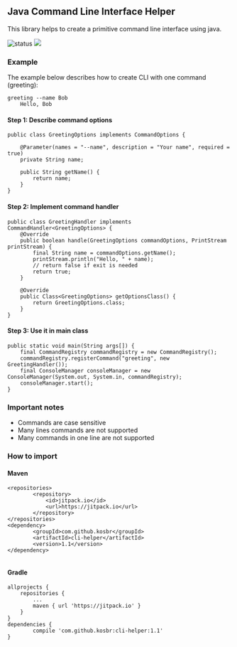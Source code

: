 ## Java Command Line Interface Helper

This library helps to create a primitive command line interface 
using java. 

![status](https://travis-ci.org/kosbr/cli-helper.svg?branch=master) [![](https://jitpack.io/v/kosbr/cli-helper.svg)](https://jitpack.io/#kosbr/cli-helper)

### Example

The example below describes how to create CLI with one command 
(greeting):

```
greeting --name Bob
    Hello, Bob
```

#### Step 1: Describe command options

```
public class GreetingOptions implements CommandOptions {

    @Parameter(names = "--name", description = "Your name", required = true)
    private String name;

    public String getName() {
        return name;
    }
}
```

#### Step 2: Implement command handler

```
public class GreetingHandler implements CommandHandler<GreetingOptions> {
    @Override
    public boolean handle(GreetingOptions commandOptions, PrintStream printStream) {
        final String name = commandOptions.getName();
        printStream.println("Hello, " + name);
        // return false if exit is needed
        return true;
    }

    @Override
    public Class<GreetingOptions> getOptionsClass() {
        return GreetingOptions.class;
    }
}
```

#### Step 3: Use it in main class

```
public static void main(String args[]) {
    final CommandRegistry commandRegistry = new CommandRegistry();
    commandRegistry.registerCommand("greeting", new GreetingHandler());
    final ConsoleManager consoleManager = new ConsoleManager(System.out, System.in, commandRegistry);
    consoleManager.start();
}
```

### Important notes
* Commands are case sensitive
* Many lines commands are not supported
* Many commands in one line are not supported

### How to import

#### Maven

```
<repositories>
		<repository>
		    <id>jitpack.io</id>
		    <url>https://jitpack.io</url>
		</repository>
</repositories>
<dependency>
	    <groupId>com.github.kosbr</groupId>
	    <artifactId>cli-helper</artifactId>
	    <version>1.1</version>
</dependency>
	
```

#### Gradle
```
allprojects {
	repositories {
		...
		maven { url 'https://jitpack.io' }
	}
}
dependencies {
        compile 'com.github.kosbr:cli-helper:1.1'
}

```